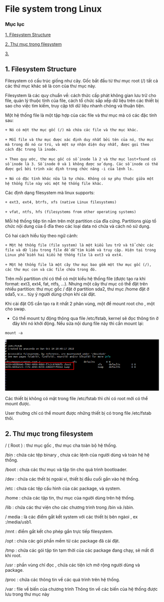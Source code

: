 # File system trong Linux

### Mục lục

[1. Filesystem Structure](#file)

[2. Thư mục trong filesystem](#)

[3. ](#)

<a name="file"></a>
## 1. Filesystem Structure

Filesystem có cấu trúc giống như cây. Gốc bắt đầu từ thư mục root (/) tất cả các thứ mục khác sẽ là con của thư mục này.

Filesystem là các quy chuẩn về: cách thức cấp phát không gian lưu trữ cho file, quản lý thuộc tính của file, cách tổ chức sắp xếp dữ liệu trên các thiết bị sao cho việc tìm kiếm, truy cập tới dữ liệu nhanh chóng và thuận tiện.

Một hệ thống file là một tập hợp của các file và thư mục mà có các đặc tính sau:

	+ Nó có một thư mục gốc (/) mà chứa các file và thư mục khác.
	
	+ Mỗi file và thư mục được xác định duy nhất bởi tên của nó, thư mục mà trong đó nó cư trú, và một sự nhận diện duy nhất, được gọi theo cách đặc trưng là inode.
	
	+ Theo quy ước, thư mục gốc có số inode là 2 và thư mục lost+found có số inode là 3. Số inode 0 và 1 không được sử dụng. Các số inode có thể được gửi bởi trình xác định trong chức năng -i của lệnh ls.
	
	+ Nó có đặc tính khác nữa là tự chứa. Không có sự phụ thuộc giữa một hệ thống file này với một hệ thống file khác.

Các định dạng filesystem mà linux supports:

	+ ext3, ext4, btrfs, xfs (native Linux filesystems)
	
	+ vfat, ntfs, hfs (filesystems from other operating systems)
	
Mỗi hệ thống tiệp tin nằm trên một partition của đĩa cứng. Partitions giúp tổ chức nội dung của ổ đĩa theo các loại data nó chứa và cách nó sử dụng. 

Có hai cách hiểu tùy theo ngữ cảnh:

	+ Một hệ thống file (file system) là một kiểu lưu trữ và tổ chức các file và dữ liệu trong file để dễ tìm kiếm và truy cập. Hiện tại trong Linux phổ biến hai kiểu hệ thống file là ext3 và ext4.

	+ Một hệ thống file là một cây thư mục bao gồm một thư mục gốc (/), các thư mục con và các file chứa trong đó.

Trên mỗi partition chỉ có thể có một kiểu hệ thống file (được tạo ra khi format: ext3, ext4, fat, ntfs, …). Nhưng một cây thư mục có thể đặt trên nhiều partition: thư mục gốc / đặt ở partition sda2, thư mục /home đặt ở sda5, v.v… tùy ý người dùng chọn khi cài đặt.

Khi cài đặt OS cần tạo ra ít nhất 2 phân vùng, một để mount root cho \, một cho swap.

+ Có thể mount tự động thông qua file /etc/fstab, kernel sẽ đọc thông tin ở đây khi nó khởi động. Nếu sửa nội dung file này thì cần mount lại:

```
mount -a
```
![](../images/file-systems/Screenshot_249.png)

Các thiết bị không có mặt trong file /etc/fstab thì chỉ có root mới có thể mount được.

User thường chỉ có thể mount được những thiết bị có trong file /etc/fstab thôi.

## 2. Thư mục trong filesystem


/ ( Root ) : thư mục gốc , thư mục cha toàn bộ hệ thống.

/bin : chứa các tệp binary , chưa các lệnh của người dùng và toàn hệ hệ thống.

/boot : chưa các thư mục và tập tin cho quá trình bootloader.

/dev : chứa các thết bị ngoài vi, thiết bị đầu cuối gắn vào hệ thống.

/etc : chưa các tệp cấu hình của các package, và system.

/home : chứa các tập tin, thư mục của người dùng trên hệ thống.

/lib : chứa các thư viện cho các chương trình trong /bin và /sbin.

/ media : là các điểm gắt kết system với các thiết bị bên ngàoi , ex :/media/usb1.

/mnt : điểm gắt kết cho phép gắn trực tiếp filesystem.

/opt : chứa các gói phần mềm từ các package đã cài đặt.

/tmp : chứa các gói tập tin tạm thời của các package đang chạy, sẽ mất đi khi root.

/usr : phần vùng chỉ đọc , chứa các tiện ích mở rộng người dùng và package.

/proc : chứa các thông tin về các quá trình trên hệ thống.

/var : file về biến của chương trình Thông tin về các biến của hệ thống được lưu trong thư mục này
